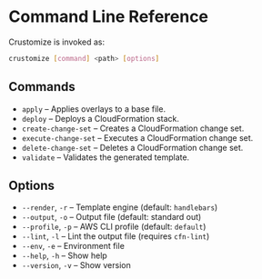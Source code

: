 # Command Line Reference

Crustomize is invoked as:

```bash
crustomize [command] <path> [options]
```

## Commands

- `apply` – Applies overlays to a base file.
- `deploy` – Deploys a CloudFormation stack.
- `create-change-set` – Creates a CloudFormation change set.
- `execute-change-set` – Executes a CloudFormation change set.
- `delete-change-set` – Deletes a CloudFormation change set.
- `validate` – Validates the generated template.

## Options

- `--render`, `-r` – Template engine (default: `handlebars`)
- `--output`, `-o` – Output file (default: standard out)
- `--profile`, `-p` – AWS CLI profile (default: `default`)
- `--lint`, `-l` – Lint the output file (requires `cfn-lint`)
- `--env`, `-e` – Environment file
- `--help`, `-h` – Show help
- `--version`, `-v` – Show version
